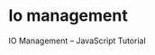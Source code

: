 # Io management

<BadgeLink badgeText='Read' colorScheme="yellow" href='https://www.omscs-notes.com/operating-systems/io-management/'>IO Management  – JavaScript Tutorial</BadgeLink>
